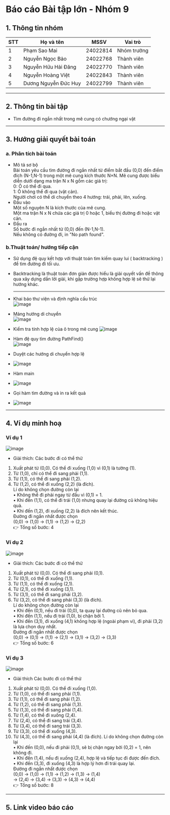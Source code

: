 # Báo cáo Bài tập lớn - Nhóm 9
## 1. Thông tin nhóm
| STT | Họ và tên | MSSV | Vai trò |
|----|------------|------|---------|
| 1  | Phạm Sao Mai | 24022814 | Nhóm trưởng |
| 2  | Nguyễn Ngọc Bảo | 24022768 | Thành viên |
| 3  | Nguyễn Hữu Hải Đăng | 24022770 | Thành viên |
| 4 | Nguyễn Hoàng Việt | 24022843 | Thành viên |
| 5 | Dương Nguyễn Đức Huy | 24022799 | Thành viên |
---
## 2. Thông tin bài tập
- Tìm đường đi ngắn nhất trong mê cung có chướng ngại vật
---
## 3. Hướng giải quyết bài toán
### a. Phân tích bài toán
- Mô tả sơ bộ  
Bài toán yêu cầu tìm đường đi ngắn nhất từ điểm bắt đầu (0,0) đến điểm đích (N-1,N-1) trong một mê cung kích thước N×N. Mê cung được biểu diễn dưới dạng ma trận N x N gồm các giá trị:  
 0: Ô có thể đi qua.  
 1: Ô không thể đi qua (vật cản).  
Người chơi có thể di chuyển theo 4 hướng: trái, phải, lên, xuống.
- Đầu vào  
Một số nguyên N là kích thước của mê cung.  
Một ma trận N x N chứa các giá trị 0 hoặc 1, biểu thị đường đi hoặc vật cản.  
- Đầu ra  
Số bước đi ngắn nhất từ (0,0) đến (N-1,N-1).  
Nếu không có đường đi, in "No path found".  
### b.Thuật toán/ hướng tiếp cận
- Sử dụng đệ quy kết hợp với thuật toán tìm kiếm quay lui ( backtracking ) để tìm đường đi tối ưu.
- Backtracking là thuật toán đơn giản được hiểu là giải quyết vấn đề thông qua xây dựng dần lời giải, khi gặp trường hợp không hợp lệ sẽ thử lại hướng khác.
  ___

- Khai báo thư viện và định nghĩa cấu trúc  
![image](https://github.com/user-attachments/assets/bcc1a18e-c6e8-4297-a00d-9769186326a8)  
- Mảng hướng di chuyển  
![image](https://github.com/user-attachments/assets/08dd05a3-f603-41af-b4fc-1c7c80972772)
- Kiểm tra tính hợp lệ của ô trong mê cung
  ![image](https://github.com/user-attachments/assets/f8aeb7ee-2fd3-4cdb-bca2-5cc09004c064)
- Hàm đệ quy tìm đường PathFind()  
![image](https://github.com/user-attachments/assets/242cab0d-b59a-4ed2-a226-6ec6132bd53d)  
- Duyệt các hướng di chuyển hợp lệ
- ![image](https://github.com/user-attachments/assets/85f70849-45b2-417e-b964-3b2245914dbf)
- Hàm main
- ![image](https://github.com/user-attachments/assets/cf4ebd0d-43b4-44a4-9d91-cd527bf43120)  
- Gọi hàm tìm đường và in ra kết quả
- ![image](https://github.com/user-attachments/assets/3482ac76-7ea0-4b8a-957e-b7882f1c18e7)
---
## 4. Ví dụ minh hoạ
### Ví dụ 1
![image](https://github.com/user-attachments/assets/748a0550-5478-4da7-8ce2-c63bdf198793)  
- Giải thích:
  Các bước đi có thể thử
1.	Xuất phát từ (0,0). Có thể đi xuống (1,0) vì (0,1) là tường (1).
2.	Từ (1,0), chỉ có thể đi sang phải (1,1).
3.	Từ (1,1), có thể đi sang phải (1,2).
4.	Từ (1,2), có thể đi xuống (2,2) (là đích).  
Lí do không chọn đường còn lại  
•	Không thể đi phải ngay từ đầu vì (0,1) = 1.  
•	Khi đến (1,1), có thể đi trái (1,0) nhưng quay lại đường cũ không hiệu quả.  
•	Khi đến (1,2), đi xuống (2,2) là đích nên kết thúc.  
Đường đi ngắn nhất được chọn  
 (0,0) → (1,0) → (1,1) → (1,2) → (2,2)    
👉 Tổng số bước: 4
### Ví dụ 2
![image](https://github.com/user-attachments/assets/7233ec28-bef5-4dfe-9e46-a58ce53f5d1f)  
- Giải thích:
  Các bước đi có thể thử
1.	Xuất phát từ (0,0). Có thể đi sang phải (0,1).
2.	Từ (0,1), có thể đi xuống (1,1).
3.	Từ (1,1), có thể đi xuống (2,1).
4.	Từ (2,1), có thể đi xuống (3,1).
5.	Từ (3,1), có thể đi sang phải (3,2).
6.	Từ (3,2), có thể đi sang phải (3,3) (là đích).  
Lí do không chọn đường còn lại    
•	Khi đến (0,1), nếu đi trái (0,0), ta quay lại đường cũ nên bỏ qua.  
•	Khi đến (1,1), nếu đi trái (1,0), bị chặn bởi 1.  
•	Khi đến (3,1), đi xuống (4,1) không hợp lệ (ngoài phạm vi), đi phải (3,2) là lựa chọn duy nhất.  
Đường đi ngắn nhất được chọn  
 (0,0) → (0,1) → (1,1) → (2,1) → (3,1) → (3,2) → (3,3)    
👉 Tổng số bước: 6
### Ví dụ 3
![image](https://github.com/user-attachments/assets/df2ff63e-bf6c-40f4-9d2d-98da1764ccb3)
- Giải thích
  Các bước đi có thể thử
1.	Xuất phát từ (0,0). Có thể đi xuống (1,0).
2.	Từ (1,0), có thể đi sang phải (1,1).
3.	Từ (1,1), có thể đi sang phải (1,2).
4.	Từ (1,2), có thể đi sang phải (1,3).
5.	Từ (1,3), có thể đi sang phải (1,4).
6.	Từ (1,4), có thể đi xuống (2,4).
7.	Từ (2,4), có thể đi sang trái (3,4).
8.	Từ (3,4), có thể đi sang trái (3,3).
9.	Từ (3,3), có thể đi xuống (4,3).
10.	Từ (4,3), có thể đi sang phải (4,4) (là đích).
Lí do không chọn đường còn lại    
•	Khi đến (0,0), nếu đi phải (0,1), sẽ bị chặn ngay bởi (0,2) = 1, nên không đi.  
•	Khi đến (1,4), nếu đi xuống (2,4), hợp lệ và tiếp tục đi được đến đích.  
•	Khi đến (3,3), đi xuống (4,3) là hợp lý hơn đi trái quay lại.  
Đường đi ngắn nhất được chọn  
 (0,0) → (1,0) → (1,1) → (1,2) → (1,3) → (1,4)    
→ (2,4) → (3,4) → (3,3) → (4,3) → (4,4)    
👉 Tổng số bước: 8
---
## 5. Link video báo cáo
















  













